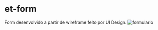 # et-form
 Form desenvolvido a partir de wireframe feito por UI Design.
![formulario](https://user-images.githubusercontent.com/82395681/123130894-8d083000-d423-11eb-83b1-ac31c5373eeb.png)
